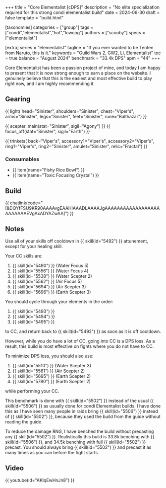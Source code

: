 +++
title = "Core Elementalist [cDPS]"
description = "No elite specialization required for this strong condi elementalist build"
date = 2024-06-30
draft = false
template = "build.html"

[taxonomies]
categories = ["group"]
tags = ["condi","elementalist","hot","lowcog"]
authors = ["scooby"]
specs = ["elementalist"]

[extra]
series = "elementalist"
tagline = "If you ever wanted to be Tenten from Naruto, this is it."
keywords = "Guild Wars 2, GW2, LI, Elementalist"
toc = true
balance = "August 2024"
benchmark = "33.4k DPS"
apm = "44"
+++

Core Elementalist has been a passion project of mine, and today I am happy to present that it is now strong enough to earn a place on the website. I genuinely believe that this is the easiest and most effective build to play right now, and I am highly recommending it.

## Gearing

{{ light(
	head="Sinister",
	shoulders="Sinister",
	chest="Viper's",
	arms="Sinister",
	legs="Sinister",
	feet="Sinister",
	rune="Balthazar") }}

{{ scepter_main(stat="Sinister", sigil="Agony") }}
{{ focus_off(stat="Sinister", sigil="Earth") }}

{{ trinkets(
	back="Viper's",
	accessory1="Viper's",
	accessory2="Viper's",
	ring1="Viper's",
	ring2="Sinister",
	amulet="Sinister",
	relic="Fractal") }}

### Consumables

- {{ item(name="Fishy Rice Bowl") }}
- {{ item(name="Toxic Focusing Crystal") }}

## Build

{{ chatlink(code="[&DQYfFSU9KR90AAAAvgEAAHIAAADLAAAAJgAAAAAAAAAAAAAAAAAAAAAAAAAEVgAxADYAZwAA]") }}

## Notes

Use all of your skills off cooldown in {{ skill(id="5492") }} attunement, except for your healing skill.

Your CC skills are:  
1. {{ skill(id="5490") }} (Water Focus 5)  
1. {{ skill(id="5556") }} (Water Focus 4)  
1. {{ skill(id="5538") }} (Water Scepter 2)  
1. {{ skill(id="5562") }} (Air Focus 5)  
1. {{ skill(id="5694") }} (Air Scepter 3)  
1. {{ skill(id="5696") }} (Earth Scepter 3)  

You should cycle through your elements in the order:  
1. {{ skill(id="5493") }}
1. {{ skill(id="5494") }}
1. {{ skill(id="5495") }}

to CC, and return back to {{ skill(id="5492") }} as soon as it is off cooldown.

However, while you do have a lot of CC, going into CC is a DPS loss. As a result, this build is most effective on fights where you do not have to CC. 

To minimize DPS loss, you should also use:  
1. {{ skill(id="5510") }} (Water Scepter 3)
1. {{ skill(id="5561") }} (Air Scepter 2)
1. {{ skill(id="5695") }} (Earth Scepter 2)
1. {{ skill(id="5780") }} (Earth Scepter 2)

while performing your CC.

This benchmark is done with {{ skill(id="5502") }} instead of the usual {{ skill(id="5506") }} as usually done for condi Elementalist builds. I have done this as I have seen many people in raids bring {{ skill(id="5506") }} instead of {{ skill(id="5502") }}, because they used the build from the guide without reading the guide. 

To reduce the damage RNG, I have benched the build without precasting any {{ skill(id="5502") }}. Realistically this build is 33.8k benching with {{ skill(id="5506") }}, and 34.5k benching with full {{ skill(id="5502") }} precast. You should always bring {{ skill(id="5502") }} and precast it as many times as you can before the fight starts.

## Video

{{ youtube(id="AKlqEwHnJn8") }}
